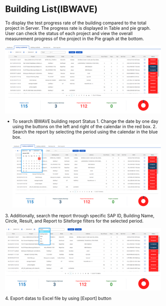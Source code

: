 # Building List(IBWAVE)

To display the test progress rate of the building compared to the total project in Server. The progress rate is displayed in Table and pie graph. User can check the status of each project and view the overall measurement progress of the project in the Pie graph at the bottom.


<p align="center">
  <img src="https://github.com/Innowireless-SE/5G_Vuze_Inbuilding_User_Manual/blob/master/docs/images/ProgressView/2-2-1.png?raw=true">
</p>


- To search IBWAVE building report Status
      1. Change the date by one day using the buttons on the left and right of the calendar in the red box.
      2. Search the report by selecting the period using the calendar in the blue box.
  <p align="center">
  <img src="https://github.com/Innowireless-SE/5G_Vuze_Inbuilding_User_Manual/blob/master/docs/images/ProgressView/2-2-2.png?raw=true">
</p>
      3. Additionally, search the report through specific SAP ID, Building Name, Circle, Result, and Report to Siteforge filters for the selected period.
        <p align="center">
  <img src="https://github.com/Innowireless-SE/5G_Vuze_Inbuilding_User_Manual/blob/master/docs/images/ProgressView/2-2-3.png?raw=true">
</p>
      4. Export datas to Excel file by using [Export] button
    
